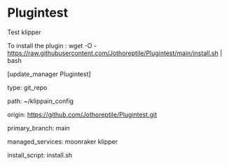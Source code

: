 # Plugintest
Test klipper

To install the plugin :
wget -O - https://raw.githubusercontent.com/Jothoreptile/Plugintest/main/install.sh | bash

[update_manager Plugintest]

type: git_repo

path: ~/klippain_config

origin: https://github.com/Jothoreptile/Plugintest.git

primary_branch: main

managed_services: moonraker klipper

install_script: install.sh

